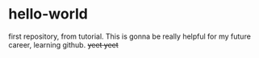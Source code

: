 # hello-world
first repository, from tutorial.
This is gonna be really helpful for my future career, learning github.
~~yeet yeet~~
